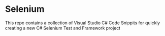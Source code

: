 # Selenium
This repo contains a collection of Visual Studio C# Code Snippits for quickly creating a new C# Selenium Test and Framework project
